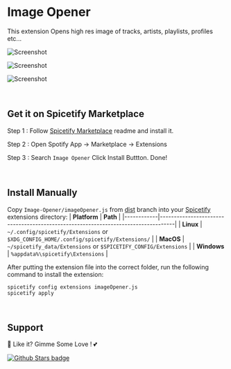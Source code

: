 # Image Opener

This extension Opens high res image of tracks, artists, playlists, profiles etc...

![Screenshot](https://raw.githubusercontent.com/Tetrax-10/Spicetify-Extensions/master/Image-Opener/assets/showcase.png)

![Screenshot](https://raw.githubusercontent.com/Tetrax-10/Spicetify-Extensions/master/Image-Opener/assets/opened-image.png)

![Screenshot](https://raw.githubusercontent.com/Tetrax-10/Spicetify-Extensions/master/Image-Opener/assets/copy-local-files-image.png)

<br />

## Get it on Spicetify Marketplace

Step 1 : Follow [Spicetify Marketplace](https://github.com/spicetify/spicetify-marketplace) readme and install it.

Step 2 : Open Spotify App -> Marketplace -> Extensions

Step 3 : Search `Image Opener` Click Install Buttton. Done!

<br />

## Install Manually

Copy `Image-Opener/imageOpener.js` from [dist](https://github.com/Tetrax-10/Spicetify-Extensions/tree/dist) branch into your [Spicetify](https://github.com/spicetify/spicetify-cli) extensions directory:
| **Platform** | **Path** |
|------------|-----------------------------------------------------------------------------------|
| **Linux** | `~/.config/spicetify/Extensions` or `$XDG_CONFIG_HOME/.config/spicetify/Extensions/` |
| **MacOS** | `~/spicetify_data/Extensions` or `$SPICETIFY_CONFIG/Extensions` |
| **Windows** | `%appdata%\spicetify\Extensions` |

After putting the extension file into the correct folder, run the following command to install the extension:

```
spicetify config extensions imageOpener.js
spicetify apply
```

<br />

## Support

🌟 Like it? Gimme Some Love ! 💕

[![Github Stars badge](https://img.shields.io/github/stars/Tetrax-10/Spicetify-Extensions?logo=github&style=social)](https://github.com/Tetrax-10/Spicetify-Extensions)
